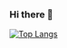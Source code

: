 ### Hi there 👋

[![Top Langs](https://github-readme-stats.vercel.app/api/top-langs/?username=thanajiraw&layout=compact)](https://github.com/anuraghazra/github-readme-stats)











<!--
**thanajiraw/thanajiraw** is a ✨ _special_ ✨ repository because its `README.md` (this file) appears on your GitHub profile.

Here are some ideas to get you started:

- 🔭 I’m currently working on ...
- 🌱 I’m currently learning ...
- 👯 I’m looking to collaborate on ...
- 🤔 I’m looking for help with ...
- 💬 Ask me about ...
- 📫 How to reach me: ...
- 😄 Pronouns: ...
- ⚡ Fun fact: ...
-->
